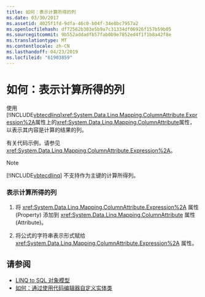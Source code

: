 ```yaml
---
title: 如何：表示计算所得的列
ms.date: 03/30/2017
ms.assetid: 4025f1fd-9dfa-46c0-b04f-34e8bc7957a2
ms.openlocfilehash: df72562b303e5b9a7c31334df06926f157b59b05
ms.sourcegitcommit: 9b552addadfb57fab0b9e7852ed4f1f1b8a42f8e
ms.translationtype: MT
ms.contentlocale: zh-CN
ms.lasthandoff: 04/23/2019
ms.locfileid: "61903859"
---
```

# <a name="how-to-represent-computed-columns"></a>如何：表示计算所得的列
使用[!INCLUDE[vbtecdlinq](../../../../../../includes/vbtecdlinq-md.md)]<xref:System.Data.Linq.Mapping.ColumnAttribute.Expression%2A>属性上的<xref:System.Data.Linq.Mapping.ColumnAttribute>属性，以表示其内容是计算的结果的列。  
  
 有关代码示例，请参见<xref:System.Data.Linq.Mapping.ColumnAttribute.Expression%2A>。  
  
> [!NOTE]
>  [!INCLUDE[vbtecdlinq](../../../../../../includes/vbtecdlinq-md.md)] 不支持作为主键的计算所得列。  
  
### <a name="to-represent-a-computed-column"></a>表示计算所得的列  
  
1. 将 <xref:System.Data.Linq.Mapping.ColumnAttribute.Expression%2A> 属性 (Property) 添加到 <xref:System.Data.Linq.Mapping.ColumnAttribute> 属性 (Attribute)。  
  
2. 将公式的字符串表示形式赋给 <xref:System.Data.Linq.Mapping.ColumnAttribute.Expression%2A> 属性。  
  
## <a name="see-also"></a>请参阅

- [LINQ to SQL 对象模型](../../../../../../docs/framework/data/adonet/sql/linq/the-linq-to-sql-object-model.md)
- [如何：通过使用代码编辑器自定义实体类](../../../../../../docs/framework/data/adonet/sql/linq/how-to-customize-entity-classes-by-using-the-code-editor.md)
